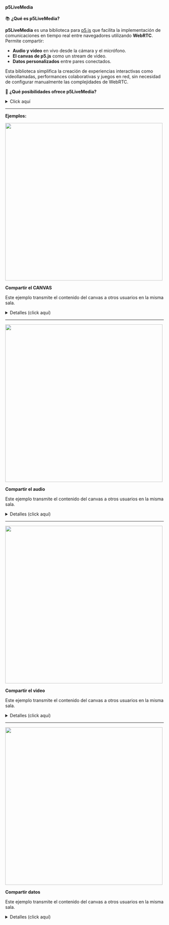 #### p5LiveMedia

📚 **¿Qué es p5LiveMedia?**

**p5LiveMedia** es una biblioteca para [p5.js](https://p5js.org/) que facilita la implementación de comunicaciones en tiempo real entre navegadores utilizando **WebRTC**. Permite compartir:

* **Audio y video** en vivo desde la cámara y el micrófono.
* **El canvas de p5.js** como un stream de video.
* **Datos personalizados** entre pares conectados.

Esta biblioteca simplifica la creación de experiencias interactivas como videollamadas, performances colaborativas y juegos en red, sin necesidad de configurar manualmente las complejidades de WebRTC.

🚀 **¿Qué posibilidades ofrece p5LiveMedia?**

<details>
  <summary>Click aquí</summary>

- Las principales funcionalidades de p5LiveMedia incluyen:
  - **1. Compartir audio y video en vivo**
    - Permite capturar y compartir streams de audio y video entre usuarios conectados en una misma sala.

  - **2. Compartir el canvas de p5.js**
    - Es posible transmitir el contenido del canvas como si fuera un video en vivo, permitiendo que otros usuarios vean en tiempo real lo que se dibuja o genera en el canvas.

  - **3. Compartir datos personalizados**
    - Facilita el envío de datos (como coordenadas, estados o cualquier información en formato JSON) entre los usuarios, habilitando interacciones más complejas y sincronizadas.

📝 **Consideraciones para implementar p5LiveMedia**

Al trabajar con p5LiveMedia, ten en cuenta lo siguiente:

* **Servidor de señalización**: La biblioteca utiliza un servidor de señalización para establecer las conexiones entre pares. Puedes usar el servidor público proporcionado (`https://p5livemedia.itp.io`) o configurar uno propio ejecutando `server.js` desde el repositorio de GitHub.

* **Inclusión de scripts**: Asegúrate de incluir las siguientes bibliotecas en tu HTML antes de usar p5LiveMedia:

  ```html
  <script src="https://p5livemedia.itp.io/simplepeer.min.js"></script>
  <script src="https://p5livemedia.itp.io/socket.io.js"></script>
  <script src="https://p5livemedia.itp.io/p5livemedia.js"></script>
  ```

* **Permisos del navegador**: Para capturar audio o video, el navegador solicitará permisos al usuario. Asegúrate de manejar adecuadamente estos permisos en tu aplicación.

* **Gestión de salas**: Los usuarios deben unirse a la misma sala (identificada por un nombre único) para compartir medios o datos entre ellos.

* **Eventos disponibles**: p5LiveMedia proporciona eventos como `'stream'`, `'data'` y `'disconnect'` para manejar la recepción de medios, datos y la desconexión de usuarios, respectivamente.


📚 **Recursos adicionales**

* Repositorio oficial de p5LiveMedia: [https://github.com/vanevery/p5LiveMedia](https://github.com/vanevery/p5LiveMedia)
* Documentación y ejemplos: [https://github.com/vanevery/p5LiveMedia#examples](https://github.com/vanevery/p5LiveMedia#examples)
* Tutorial sobre p5LiveMedia: [https://www.walking-productions.com/notslop/2020/11/18/make-video-chat-fun-again-live-audio-video-canvas-data-streaming-in-p5/](https://www.walking-productions.com/notslop/2020/11/18/make-video-chat-fun-again-live-audio-video-canvas-data-streaming-in-p5/)

</details>

---

**Ejemplos:**

<img src="https://i.imgur.com/eJ3LfZF.gif" width="500">

**Compartir el CANVAS**

Este ejemplo transmite el contenido del canvas a otros usuarios en la misma sala.

<details>
  <summary>Detalles (click aquí)</summary>

<details>
  <summary>sketch.js</summary>

```js
let p5lm;
let otherCanvas;

function setup() {
  let myCanvas = createCanvas(400, 400);
  p5lm = new p5LiveMedia(this, "CANVAS", myCanvas, "salaCanvas123");
  p5lm.on('stream', gotStream);
}

function draw() {
  background(220);
  fill(255, 0, 0);
  ellipse(mouseX, mouseY, 50, 50);
}

function gotStream(stream, id) {
  // Este es el canvas recibido como video
  let video = stream;
  video.position(width + 10, 0); // Muestra el canvas remoto al lado
  video.size(400, 400);
}

```
</details>

<details>
  <summary>index.html</summary>

```html
...
<script src="https://p5livemedia.itp.io/simplepeer.min.js"></script>
<script src="https://p5livemedia.itp.io/socket.io.js"></script>
<script src="https://p5livemedia.itp.io/p5livemedia.js"></script>
<script src="sketch.js"></script>
</body>
</html>

```
</details>


- ✅ ¿Qué debería pasar al ejecutar el sketch?
1. **Al ejecutar el código en un navegador**, p5LiveMedia creará un **canvas interactivo** donde puedes mover el mouse y se dibuja un círculo rojo.
2. Cuando abres **otra instancia del mismo sketch en una nueva pestaña o navegador diferente**, ambas sesiones se **conectan automáticamente a través de la misma “sala”** (`"salaCanvas123"` en este caso).
3. Lo que tú dibujas en tu canvas local **se transmite como video** al otro navegador. Entonces, verás **tu canvas duplicado**:
   * Uno es el tuyo.
   * El otro es el canvas remoto que llega como un video.
4. El canvas remoto aparece justo **a la derecha del original** (`video.position(width + 10, 0)`).


- ❗ ¿Qué es importante para que funcione?
  * **Debe haber al menos dos usuarios conectados a la misma sala** 
  * Necesitas tener habilitado **WebRTC** (que ya viene por defecto en navegadores modernos como Chrome o Firefox).
  * Debes haber agregado correctamente las **tres librerías** al `index.html`.



</details>

---

<img src="https://i.imgur.com/ZF.gif" width="500">

**Compartir el audio**

Este ejemplo transmite el contenido del canvas a otros usuarios en la misma sala.

<details>
  <summary>Detalles (click aquí)</summary>





</details>

---

<img src="https://i.imgur.com/ZF.gif" width="500">

**Compartir el video**

Este ejemplo transmite el contenido del canvas a otros usuarios en la misma sala.

<details>
  <summary>Detalles (click aquí)</summary>





</details>

---

<img src="https://i.imgur.com/ZF.gif" width="500">

**Compartir datos**

Este ejemplo transmite el contenido del canvas a otros usuarios en la misma sala.

<details>
  <summary>Detalles (click aquí)</summary>





</details>
